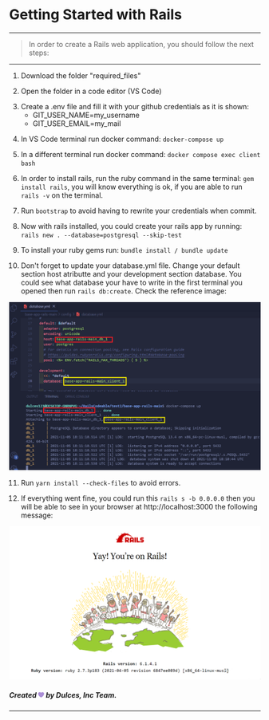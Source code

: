 # Getting Started with Rails
***
> In order to create a Rails web application, you should follow the next steps:
---
  1. Download the folder "required_files"
  >
  2. Open the folder in a code editor (VS Code)
  >
  3. Create a .env file and fill it with your github credentials as it is shown:
      - GIT_USER_NAME=my_username
      - GIT_USER_EMAIL=my_mail
  >
  4. In VS Code terminal run docker command: `docker-compose up`
  >
  5. In a different terminal run docker command: `docker compose exec client bash` 
  >
  6. In order to install rails, run the ruby command in the same terminal: `gem install rails`, you will know everything is ok, if you are able to run `rails -v` on the terminal.
  >
  7. Run `bootstrap` to avoid having to rewrite your credentials when commit.
  >
  8. Now with rails installed, you could create your rails app by running: `rails new . --database=postgresql --skip-test`
  >
  9. To install your ruby gems run: `bundle install / bundle update`
  >
  10. Don't forget to update your database.yml file. Change your default section host atributte and your development section database. You could see what database your have to write in the first terminal you opened then run `rails db:create`. Check the reference image:
  >
  ![Reference](change_names.png "Rails message")
  >
  11. Run `yarn install --check-files` to avoid errors.
  >
  12. If everything went fine, you could run this `rails s -b 0.0.0.0` then you will be able to see in your browser at http://localhost:3000 the following message:

  ![Rails message](message.png "Rails message")

  ##### Created <img src="heart.svg" width="12px" height="12px"> by Dulces, Inc Team.
  ---


